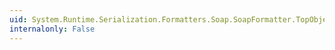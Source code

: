 ```yaml
---
uid: System.Runtime.Serialization.Formatters.Soap.SoapFormatter.TopObject
internalonly: False
---
```

